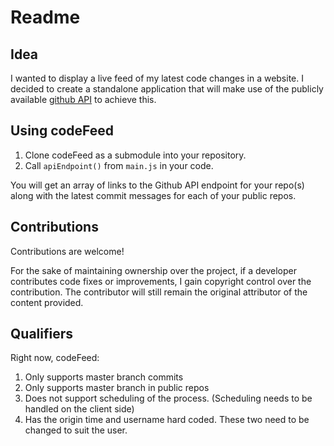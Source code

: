 # Readme



## Idea

I wanted to display a live feed of my latest code changes in a website. I decided to create a standalone application that will make use of the publicly available [github API](https://api.github.com/) to achieve this.


## Using codeFeed

1. Clone codeFeed as a submodule into your repository.
2. Call `apiEndpoint()` from `main.js` in your code. 

You will get an array of links to the Github API endpoint for your repo(s) along with the latest commit messages for each of your public repos.


## Contributions

Contributions are welcome!

For the sake of maintaining ownership over the project, if a developer contributes code fixes or improvements, I gain copyright control over the contribution. The contributor will still remain the original attributor of the content provided.


## Qualifiers

Right now, codeFeed:
1. Only supports master branch commits
2. Only supports master branch in public repos
3. Does not support scheduling of the process. (Scheduling needs to be handled on the client side)
4. Has the origin time and username hard coded. These two need to be changed to suit the user.